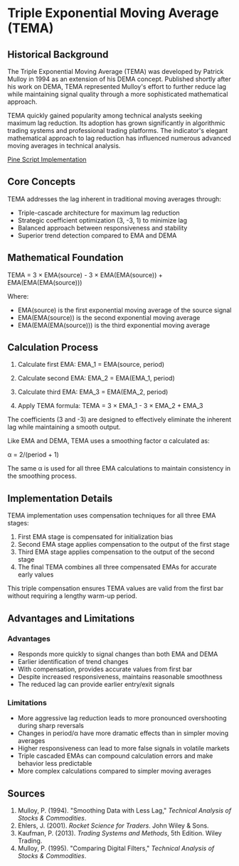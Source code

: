 # Triple Exponential Moving Average (TEMA)

## Historical Background

The Triple Exponential Moving Average (TEMA) was developed by Patrick Mulloy in 1994 as an extension of his DEMA concept. Published shortly after his work on DEMA, TEMA represented Mulloy's effort to further reduce lag while maintaining signal quality through a more sophisticated mathematical approach.

TEMA quickly gained popularity among technical analysts seeking maximum lag reduction. Its adoption has grown significantly in algorithmic trading systems and professional trading platforms. The indicator's elegant mathematical approach to lag reduction has influenced numerous advanced moving averages in technical analysis.

[Pine Script Implementation](https://github.com/mihakralj/pinescript/blob/main/indicators/trends_IIR/tema.pine)

## Core Concepts

TEMA addresses the lag inherent in traditional moving averages through:

- Triple-cascade architecture for maximum lag reduction
- Strategic coefficient optimization (3, -3, 1) to minimize lag
- Balanced approach between responsiveness and stability
- Superior trend detection compared to EMA and DEMA

## Mathematical Foundation

TEMA = 3 × EMA(source) - 3 × EMA(EMA(source)) + EMA(EMA(EMA(source)))

Where:
- EMA(source) is the first exponential moving average of the source signal
- EMA(EMA(source)) is the second exponential moving average
- EMA(EMA(EMA(source))) is the third exponential moving average

## Calculation Process

1. Calculate first EMA:
   EMA_1 = EMA(source, period)

2. Calculate second EMA:
   EMA_2 = EMA(EMA_1, period)

3. Calculate third EMA:
   EMA_3 = EMA(EMA_2, period)

4. Apply TEMA formula:
   TEMA = 3 × EMA_1 - 3 × EMA_2 + EMA_3

The coefficients (3 and -3) are designed to effectively eliminate the inherent lag while maintaining a smooth output.

Like EMA and DEMA, TEMA uses a smoothing factor α calculated as:

α = 2/(period + 1)

The same α is used for all three EMA calculations to maintain consistency in the smoothing process.

## Implementation Details

TEMA implementation uses compensation techniques for all three EMA stages:

1. First EMA stage is compensated for initialization bias
2. Second EMA stage applies compensation to the output of the first stage
3. Third EMA stage applies compensation to the output of the second stage
4. The final TEMA combines all three compensated EMAs for accurate early values

This triple compensation ensures TEMA values are valid from the first bar without requiring a lengthy warm-up period.

## Advantages and Limitations

### Advantages
- Responds more quickly to signal changes than both EMA and DEMA
- Earlier identification of trend changes
- With compensation, provides accurate values from first bar
- Despite increased responsiveness, maintains reasonable smoothness
- The reduced lag can provide earlier entry/exit signals

### Limitations
- More aggressive lag reduction leads to more pronounced overshooting during sharp reversals
- Changes in period/α have more dramatic effects than in simpler moving averages
- Higher responsiveness can lead to more false signals in volatile markets
- Triple cascaded EMAs can compound calculation errors and make behavior less predictable
- More complex calculations compared to simpler moving averages

## Sources

1. Mulloy, P. (1994). "Smoothing Data with Less Lag," *Technical Analysis of Stocks & Commodities*.
2. Ehlers, J. (2001). *Rocket Science for Traders*. John Wiley & Sons.
3. Kaufman, P. (2013). *Trading Systems and Methods*, 5th Edition. Wiley Trading.
4. Mulloy, P. (1995). "Comparing Digital Filters," *Technical Analysis of Stocks & Commodities*.
